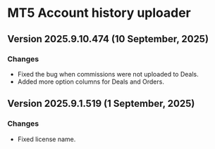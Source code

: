 # MT5 Account history uploader
## Version 2025.9.10.474 (10 September, 2025)
### Changes
* Fixed the bug when commissions were not uploaded to Deals.
* Added more option columns for Deals and Orders.

## Version 2025.9.1.519 (1 September, 2025)
### Changes
* Fixed license name.
